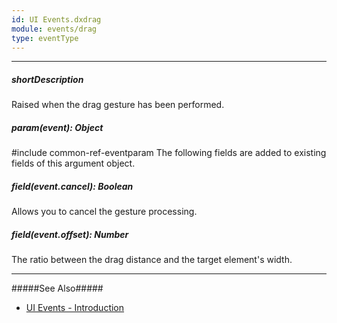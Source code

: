 ```yaml
---
id: UI Events.dxdrag
module: events/drag
type: eventType
---
```

---
##### shortDescription
Raised when the drag gesture has been performed.

##### param(event): Object
#include common-ref-eventparam The following fields are added to existing fields of this argument object.

##### field(event.cancel): Boolean
Allows you to cancel the gesture processing.

##### field(event.offset): Number
The ratio between the drag distance and the target element's width.

---
#####See Also#####
- [UI Events - Introduction](/api-reference/10%20UI%20Components/UI%20Events '/Documentation/ApiReference/UI_Components/UI_Events/')